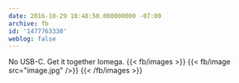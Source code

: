 ```yaml
---
date: 2016-10-29 10:48:50.000000000 -07:00
archive: fb
id: '1477763330'
weblog: false
---
```


No USB-C. Get it together Iomega.
{{< fb/images >}}
{{< fb/image src="image.jpg" />}}
{{< /fb/images >}}
